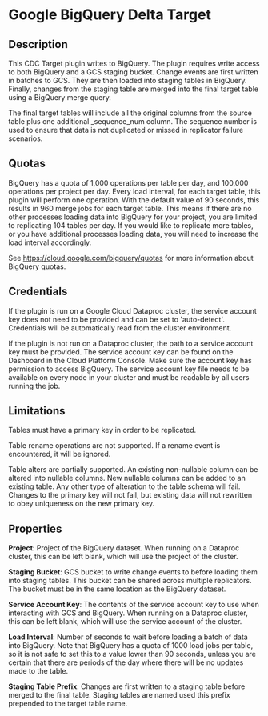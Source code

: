 # Google BigQuery Delta Target

Description
-----------
This CDC Target plugin writes to BigQuery. The plugin requires write access to both BigQuery and
a GCS staging bucket. Change events are first written in batches to GCS. They are then loaded into
staging tables in BigQuery. Finally, changes from the staging table are merged into the final target
table using a BigQuery merge query.

The final target tables will include all the original columns from the source table plus one additional
_sequence_num column. The sequence number is used to ensure that data is not duplicated or missed in
replicator failure scenarios.

Quotas
------
BigQuery has a quota of 1,000 operations per table per day, and 100,000 operations per project per day.
Every load interval, for each target table, this plugin will perform one operation.
With the default value of 90 seconds, this results in 960 merge jobs for each target table.
This means if there are no other processes loading data into BigQuery for your project,
you are limited to replicating 104 tables per day.
If you would like to replicate more tables, or you have additional processes loading data, you will
need to increase the load interval accordingly.

See https://cloud.google.com/bigquery/quotas for more information about BigQuery quotas.

Credentials
-----------
If the plugin is run on a Google Cloud Dataproc cluster, the service account key does not need to be
provided and can be set to 'auto-detect'.
Credentials will be automatically read from the cluster environment.

If the plugin is not run on a Dataproc cluster, the path to a service account key must be provided.
The service account key can be found on the Dashboard in the Cloud Platform Console.
Make sure the account key has permission to access BigQuery.
The service account key file needs to be available on every node in your cluster and
must be readable by all users running the job.

Limitations
-----------
Tables must have a primary key in order to be replicated.

Table rename operations are not supported. If a rename event is encountered, it will be ignored.

Table alters are partially supported. An existing non-nullable column can be altered into nullable columns.
New nullable columns can be added to an existing table. Any other type of alteration to the table schema
will fail. Changes to the primary key will not fail, but existing data will not rewritten to obey uniqueness
on the new primary key.

Properties
----------

**Project**: Project of the BigQuery dataset. When running on a Dataproc cluster, this can be left blank,
which will use the project of the cluster.

**Staging Bucket**: GCS bucket to write change events to before loading them into staging tables.
This bucket can be shared across multiple replicators. The bucket must be in the same location as the
BigQuery dataset.

**Service Account Key**: The contents of the service account key to use when interacting with GCS and
BigQuery. When running on a Dataproc cluster, this can be left blank, which will use the service account
of the cluster.

**Load Interval**: Number of seconds to wait before loading a batch of data into BigQuery. 
Note that BigQuery has a quota of 1000 load jobs per table, so it is not safe to set this to a value lower
than 90 seconds, unless you are certain that there are periods of the day where there will be no
updates made to the table.

**Staging Table Prefix**: Changes are first written to a staging table before merged to the final table.
Staging tables are named used this prefix prepended to the target table name.
